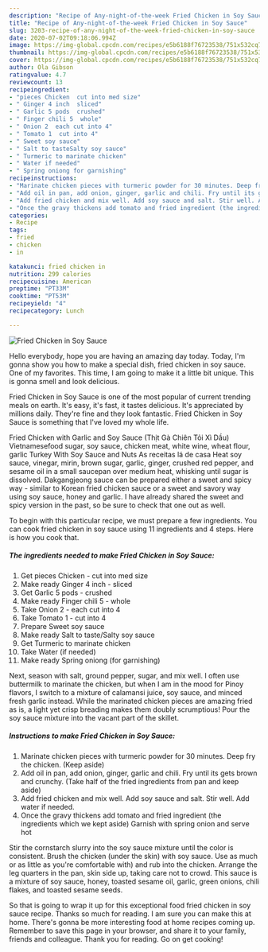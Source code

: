 ```yaml
---
description: "Recipe of Any-night-of-the-week Fried Chicken in Soy Sauce"
title: "Recipe of Any-night-of-the-week Fried Chicken in Soy Sauce"
slug: 3203-recipe-of-any-night-of-the-week-fried-chicken-in-soy-sauce
date: 2020-07-02T09:18:06.994Z
image: https://img-global.cpcdn.com/recipes/e5b6188f76723538/751x532cq70/fried-chicken-in-soy-sauce-recipe-main-photo.jpg
thumbnail: https://img-global.cpcdn.com/recipes/e5b6188f76723538/751x532cq70/fried-chicken-in-soy-sauce-recipe-main-photo.jpg
cover: https://img-global.cpcdn.com/recipes/e5b6188f76723538/751x532cq70/fried-chicken-in-soy-sauce-recipe-main-photo.jpg
author: Ola Gibson
ratingvalue: 4.7
reviewcount: 13
recipeingredient:
- "pieces Chicken  cut into med size"
- " Ginger 4 inch  sliced"
- " Garlic 5 pods  crushed"
- " Finger chili 5  whole"
- " Onion 2  each cut into 4"
- " Tomato 1  cut into 4"
- " Sweet soy sauce"
- " Salt to tasteSalty soy sauce"
- " Turmeric to marinate chicken"
- " Water if needed"
- " Spring oniong for garnishing"
recipeinstructions:
- "Marinate chicken pieces with turmeric powder for 30 minutes. Deep fry the chicken. (Keep aside)"
- "Add oil in pan, add onion, ginger, garlic and chili. Fry until its gets brown and crunchy. (Take half of the fried ingredients from pan and keep aside)"
- "Add fried chicken and mix well. Add soy sauce and salt. Stir well. Add water if needed."
- "Once the gravy thickens add tomato and fried ingredient (the ingredients which we kept aside) Garnish with spring onion and serve hot"
categories:
- Recipe
tags:
- fried
- chicken
- in

katakunci: fried chicken in 
nutrition: 299 calories
recipecuisine: American
preptime: "PT33M"
cooktime: "PT53M"
recipeyield: "4"
recipecategory: Lunch

---
```



![Fried Chicken in Soy Sauce](https://img-global.cpcdn.com/recipes/e5b6188f76723538/751x532cq70/fried-chicken-in-soy-sauce-recipe-main-photo.jpg)

Hello everybody, hope you are having an amazing day today. Today, I'm gonna show you how to make a special dish, fried chicken in soy sauce. One of my favorites. This time, I am going to make it a little bit unique. This is gonna smell and look delicious.

Fried Chicken in Soy Sauce is one of the most popular of current trending meals on earth. It's easy, it's fast, it tastes delicious. It's appreciated by millions daily. They're fine and they look fantastic. Fried Chicken in Soy Sauce is something that I've loved my whole life.

Fried Chicken with Garlic and Soy Sauce (Thịt Gà Chiên Tỏi Xì Dầu) Vietnamesefood sugar, soy sauce, chicken meat, white wine, wheat flour, garlic Turkey With Soy Sauce and Nuts As receitas lá de casa Heat soy sauce, vinegar, mirin, brown sugar, garlic, ginger, crushed red pepper, and sesame oil in a small saucepan over medium heat, whisking until sugar is dissolved. Dakgangjeong sauce can be prepared either a sweet and spicy way - similar to Korean fried chicken sauce or a sweet and savory way using soy sauce, honey and garlic. I have already shared the sweet and spicy version in the past, so be sure to check that one out as well.


To begin with this particular recipe, we must prepare a few ingredients. You can cook fried chicken in soy sauce using 11 ingredients and 4 steps. Here is how you cook that.

<!--inarticleads1-->

##### The ingredients needed to make Fried Chicken in Soy Sauce:

1. Get pieces Chicken - cut into med size
1. Make ready  Ginger 4 inch - sliced
1. Get  Garlic 5 pods - crushed
1. Make ready  Finger chili 5 - whole
1. Take  Onion 2 - each cut into 4
1. Take  Tomato 1 - cut into 4
1. Prepare  Sweet soy sauce
1. Make ready  Salt to taste/Salty soy sauce
1. Get  Turmeric to marinate chicken
1. Take  Water (if needed)
1. Make ready  Spring oniong (for garnishing)


Next, season with salt, ground pepper, sugar, and mix well. I often use buttermilk to marinate the chicken, but when I am in the mood for Pinoy flavors, I switch to a mixture of calamansi juice, soy sauce, and minced fresh garlic instead. While the marinated chicken pieces are amazing fried as is, a light yet crisp breading makes them doubly scrumptious! Pour the soy sauce mixture into the vacant part of the skillet. 

<!--inarticleads2-->

##### Instructions to make Fried Chicken in Soy Sauce:

1. Marinate chicken pieces with turmeric powder for 30 minutes. Deep fry the chicken. (Keep aside)
1. Add oil in pan, add onion, ginger, garlic and chili. Fry until its gets brown and crunchy. (Take half of the fried ingredients from pan and keep aside)
1. Add fried chicken and mix well. Add soy sauce and salt. Stir well. Add water if needed.
1. Once the gravy thickens add tomato and fried ingredient (the ingredients which we kept aside) Garnish with spring onion and serve hot


Stir the cornstarch slurry into the soy sauce mixture until the color is consistent. Brush the chicken (under the skin) with soy sauce. Use as much or as little as you&#39;re comfortable with) and rub into the chicken. Arrange the leg quarters in the pan, skin side up, taking care not to crowd. This sauce is a mixture of soy sauce, honey, toasted sesame oil, garlic, green onions, chili flakes, and toasted sesame seeds. 

So that is going to wrap it up for this exceptional food fried chicken in soy sauce recipe. Thanks so much for reading. I am sure you can make this at home. There's gonna be more interesting food at home recipes coming up. Remember to save this page in your browser, and share it to your family, friends and colleague. Thank you for reading. Go on get cooking!
